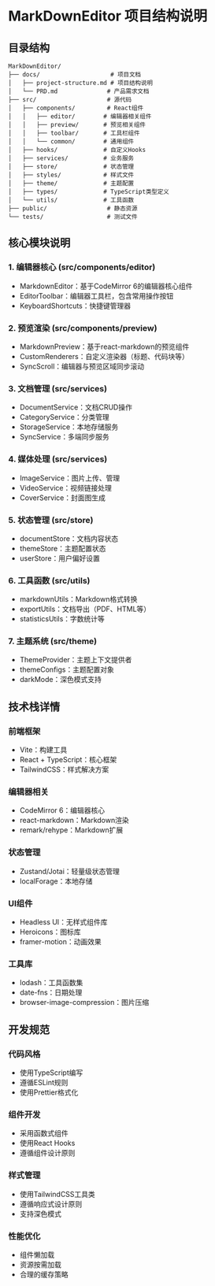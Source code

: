 # MarkDownEditor 项目结构说明

## 目录结构

```
MarkDownEditor/
├── docs/                    # 项目文档
│   ├── project-structure.md # 项目结构说明
│   └── PRD.md              # 产品需求文档
├── src/                    # 源代码
│   ├── components/         # React组件
│   │   ├── editor/        # 编辑器相关组件
│   │   ├── preview/       # 预览相关组件
│   │   ├── toolbar/       # 工具栏组件
│   │   └── common/        # 通用组件
│   ├── hooks/             # 自定义Hooks
│   ├── services/          # 业务服务
│   ├── store/             # 状态管理
│   ├── styles/            # 样式文件
│   ├── theme/             # 主题配置
│   ├── types/             # TypeScript类型定义
│   └── utils/             # 工具函数
├── public/                 # 静态资源
└── tests/                  # 测试文件
```

## 核心模块说明

### 1. 编辑器核心 (src/components/editor)
- MarkdownEditor：基于CodeMirror 6的编辑器核心组件
- EditorToolbar：编辑器工具栏，包含常用操作按钮
- KeyboardShortcuts：快捷键管理器

### 2. 预览渲染 (src/components/preview)
- MarkdownPreview：基于react-markdown的预览组件
- CustomRenderers：自定义渲染器（标题、代码块等）
- SyncScroll：编辑器与预览区域同步滚动

### 3. 文档管理 (src/services)
- DocumentService：文档CRUD操作
- CategoryService：分类管理
- StorageService：本地存储服务
- SyncService：多端同步服务

### 4. 媒体处理 (src/services)
- ImageService：图片上传、管理
- VideoService：视频链接处理
- CoverService：封面图生成

### 5. 状态管理 (src/store)
- documentStore：文档内容状态
- themeStore：主题配置状态
- userStore：用户偏好设置

### 6. 工具函数 (src/utils)
- markdownUtils：Markdown格式转换
- exportUtils：文档导出（PDF、HTML等）
- statisticsUtils：字数统计等

### 7. 主题系统 (src/theme)
- ThemeProvider：主题上下文提供者
- themeConfigs：主题配置对象
- darkMode：深色模式支持

## 技术栈详情

### 前端框架
- Vite：构建工具
- React + TypeScript：核心框架
- TailwindCSS：样式解决方案

### 编辑器相关
- CodeMirror 6：编辑器核心
- react-markdown：Markdown渲染
- remark/rehype：Markdown扩展

### 状态管理
- Zustand/Jotai：轻量级状态管理
- localForage：本地存储

### UI组件
- Headless UI：无样式组件库
- Heroicons：图标库
- framer-motion：动画效果

### 工具库
- lodash：工具函数集
- date-fns：日期处理
- browser-image-compression：图片压缩

## 开发规范

### 代码风格
- 使用TypeScript编写
- 遵循ESLint规则
- 使用Prettier格式化

### 组件开发
- 采用函数式组件
- 使用React Hooks
- 遵循组件设计原则

### 样式管理
- 使用TailwindCSS工具类
- 遵循响应式设计原则
- 支持深色模式

### 性能优化
- 组件懒加载
- 资源按需加载
- 合理的缓存策略